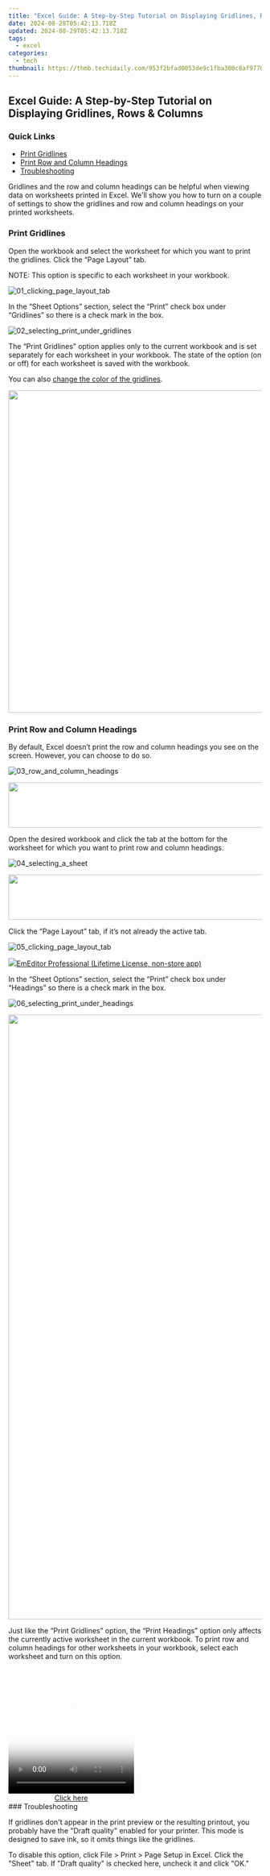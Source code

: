 ```yaml
---
title: "Excel Guide: A Step-by-Step Tutorial on Displaying Gridlines, Rows & Columns"
date: 2024-08-28T05:42:13.718Z
updated: 2024-08-29T05:42:13.718Z
tags:
  - excel
categories:
  - tech
thumbnail: https://thmb.techidaily.com/953f2bfad0053de9c1fba300c8af977033f308f5e7891f6b783242dd563fe50d.jpg
---
```


## Excel Guide: A Step-by-Step Tutorial on Displaying Gridlines, Rows & Columns

### Quick Links

* [Print Gridlines](https://screen-mirror.techidaily.com/in-2024-a-guide-oppo-reno-11-pro-5g-wireless-and-wired-screen-mirroring-drfone-by-drfone-android/)
* [Print Row and Column Headings](https://youtube-zero.techidaily.com/024-approved-how-to-custom-your-youtube-channel-url-super-easy/)
* [Troubleshooting](https://instagram-video-files.techidaily.com/new-laugh-out-tears-in-unravel-the-top-10-humorous-instagram-feeds-for-2024/)

 Gridlines and the row and column headings can be helpful when viewing data on worksheets printed in Excel. We'll show you how to turn on a couple of settings to show the gridlines and row and column headings on your printed worksheets.

###  Print Gridlines

 Open the workbook and select the worksheet for which you want to print the gridlines. Click the “Page Layout” tab.

 NOTE: This option is specific to each worksheet in your workbook.

![01_clicking_page_layout_tab](https://static1.howtogeekimages.com/wordpress/wp-content/uploads/2015/06/01_clicking_page_layout_tab.png) 

 In the “Sheet Options” section, select the “Print” check box under “Gridlines” so there is a check mark in the box.

![02_selecting_print_under_gridlines](https://static1.howtogeekimages.com/wordpress/wp-content/uploads/2015/06/02_selecting_print_under_gridlines.png) 

 The “Print Gridlines” option applies only to the current workbook and is set separately for each worksheet in your workbook. The state of the option (on or off) for each worksheet is saved with the workbook.

 You can also [change the color of the gridlines](https://change-location.techidaily.com/how-to-use-life360-on-windows-pc-for-tecno-pova-5-drfone-by-drfone-virtual-android/).

<!-- affiliate ads begin -->
<a href="https://ephamedtechinc.pxf.io/c/5597632/2097467/26400?prodsku=B700" target="_top" id="2097467"><img src="//a.impactradius-go.com/display-ad/26400-2097467" border="0" alt="" width="640" height="640"/></a><img height="0" width="0" src="https://imp.pxf.io/i/5597632/2097467/26400" style="position:absolute;visibility:hidden;" border="0" />
<!-- affiliate ads end -->
###  Print Row and Column Headings

 By default, Excel doesn’t print the row and column headings you see on the screen. However, you can choose to do so.

![03_row_and_column_headings](https://static1.howtogeekimages.com/wordpress/wp-content/uploads/2015/06/03_row_and_column_headings.png) 

<!-- affiliate ads begin -->
<a href="https://aligracehair.sjv.io/c/5597632/2087267/19272" target="_top" id="2087267"><img src="//a.impactradius-go.com/display-ad/19272-2087267" border="0" alt="" width="728" height="90"/></a><img height="0" width="0" src="https://imp.pxf.io/i/5597632/2087267/19272" style="position:absolute;visibility:hidden;" border="0" />
<!-- affiliate ads end -->
 Open the desired workbook and click the tab at the bottom for the worksheet for which you want to print row and column headings.

![04_selecting_a_sheet](https://static1.howtogeekimages.com/wordpress/wp-content/uploads/2015/06/04_selecting_a_sheet.png) 

<!-- affiliate ads begin -->
<a href="https://mindmanager.sjv.io/c/5597632/1787667/20231" target="_top" id="1787667"><img src="//a.impactradius-go.com/display-ad/20231-1787667" border="0" alt="" width="728" height="90"/></a><img height="0" width="0" src="https://imp.pxf.io/i/5597632/1787667/20231" style="position:absolute;visibility:hidden;" border="0" />
<!-- affiliate ads end -->
 Click the “Page Layout” tab, if it’s not already the active tab.

![05_clicking_page_layout_tab](https://static1.howtogeekimages.com/wordpress/wp-content/uploads/2015/06/05_clicking_page_layout_tab.png) 

<!-- affiliate ads begin -->
<a href="https://shop.emeditor.com/order/checkout.php?PRODS=4631722&QTY=1&AFFILIATE=108875&CART=1"><img src="https://www.emeditor.com/wp-content/uploads/2023/05/frontpage2-2048x588.webp" border="0">EmEditor Professional (Lifetime License, non-store app)</a>
<!-- affiliate ads end -->
 In the “Sheet Options” section, select the “Print” check box under “Headings” so there is a check mark in the box.

![06_selecting_print_under_headings](https://static1.howtogeekimages.com/wordpress/wp-content/uploads/2015/06/06_selecting_print_under_headings.png) 

<!-- affiliate ads begin -->
<a href="https://ukaidot.sjv.io/c/5597632/1793233/19578" target="_top" id="1793233"><img src="//a.impactradius-go.com/display-ad/19578-1793233" border="0" alt="" width="1200" height="1200"/></a><img height="0" width="0" src="https://imp.pxf.io/i/5597632/1793233/19578" style="position:absolute;visibility:hidden;" border="0" />
<!-- affiliate ads end -->
 Just like the “Print Gridlines” option, the “Print Headings” option only affects the currently active worksheet in the current workbook. To print row and column headings for other worksheets in your workbook, select each worksheet and turn on this option.

<!-- affiliate ads begin -->
<span id="1997795">
					<video width="250" height="250" style="cursor:pointer"
           poster="//a.impactradius-go.com/display-clicktoplayimage/1997795.jpeg"
           onclick="if(!this.playClicked){this.play();this.setAttribute('controls',true);this.playClicked=true;}">
	   <source src="//a.impactradius-go.com/display-ad/23621-1997795">
	   <img src="//a.impactradius-go.com/display-clicktoplayimage/1997795.jpeg" style="border: none; height: 100%; width: 100%; object-fit: contain">
	</video>
	<div style="width:250px;text-align:center"><a href="javascript:window.open(decodeURIComponent('https%3A%2F%2Fproteahair.pxf.io%2Fc%2F5597632%2F1997795%2F23621'), '_blank');void(0);">Click here</a></div>
</span>
<img height="0" width="0" src="https://imp.pxf.io/i/5597632/1997795/23621" style="position:absolute;visibility:hidden;" border="0" />
<!-- affiliate ads end -->
###  Troubleshooting

 If gridlines don't appear in the print preview or the resulting printout, you probably have the "Draft quality" enabled for your printer. This mode is designed to save ink, so it omits things like the gridlines.

 To disable this option, click File > Print > Page Setup in Excel. Click the "Sheet" tab. If "Draft quality" is checked here, uncheck it and click "OK."

<ins class="adsbygoogle"
     style="display:block"
     data-ad-format="autorelaxed"
     data-ad-client="ca-pub-7571918770474297"
     data-ad-slot="1223367746"></ins>



<ins class="adsbygoogle"
     style="display:block"
     data-ad-client="ca-pub-7571918770474297"
     data-ad-slot="8358498916"
     data-ad-format="auto"
     data-full-width-responsive="true"></ins>


